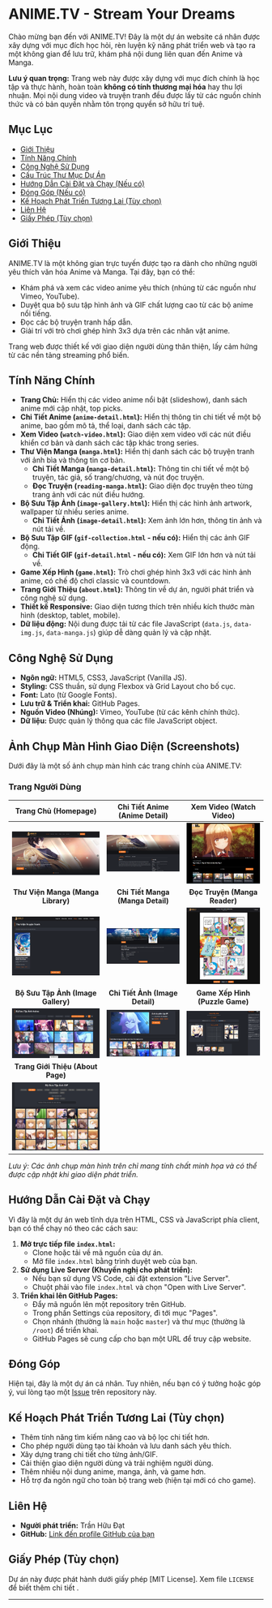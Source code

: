 # ANIME.TV - Stream Your Dreams

Chào mừng bạn đến với ANIME.TV! Đây là một dự án website cá nhân được xây dựng với mục đích học hỏi, rèn luyện kỹ năng phát triển web và tạo ra một không gian để lưu trữ, khám phá nội dung liên quan đến Anime và Manga.

**Lưu ý quan trọng:** Trang web này được xây dựng với mục đích chính là học tập và thực hành, hoàn toàn **không có tính thương mại hóa** hay thu lợi nhuận. Mọi nội dung video và truyện tranh đều được lấy từ các nguồn chính thức và có bản quyền nhằm tôn trọng quyền sở hữu trí tuệ.

## Mục Lục

*   [Giới Thiệu](#giới-thiệu)
*   [Tính Năng Chính](#tính-năng-chính)
*   [Công Nghệ Sử Dụng](#công-nghệ-sử-dụng)
*   [Cấu Trúc Thư Mục Dự Án](#cấu-trúc-thư-mục-dự-án)
*   [Hướng Dẫn Cài Đặt và Chạy (Nếu có)](#hướng-dẫn-cài-đặt-và-chạy)
*   [Đóng Góp (Nếu có)](#đóng-góp)
*   [Kế Hoạch Phát Triển Tương Lai (Tùy chọn)](#kế-hoạch-phát-triển-tương-lai)
*   [Liên Hệ](#liên-hệ)
*   [Giấy Phép (Tùy chọn)](#giấy-phép)

## Giới Thiệu

ANIME.TV là một không gian trực tuyến được tạo ra dành cho những người yêu thích văn hóa Anime và Manga. Tại đây, bạn có thể:

*   Khám phá và xem các video anime yêu thích (nhúng từ các nguồn như Vimeo, YouTube).
*   Duyệt qua bộ sưu tập hình ảnh và GIF chất lượng cao từ các bộ anime nổi tiếng.
*   Đọc các bộ truyện tranh hấp dẫn.
*   Giải trí với trò chơi ghép hình 3x3 dựa trên các nhân vật anime.

Trang web được thiết kế với giao diện người dùng thân thiện, lấy cảm hứng từ các nền tảng streaming phổ biến.

## Tính Năng Chính

*   **Trang Chủ:** Hiển thị các video anime nổi bật (slideshow), danh sách anime mới cập nhật, top picks.
*   **Chi Tiết Anime (`anime-detail.html`):** Hiển thị thông tin chi tiết về một bộ anime, bao gồm mô tả, thể loại, danh sách các tập.
*   **Xem Video (`watch-video.html`):** Giao diện xem video với các nút điều khiển cơ bản và danh sách các tập khác trong series.
*   **Thư Viện Manga (`manga.html`):** Hiển thị danh sách các bộ truyện tranh với ảnh bìa và thông tin cơ bản.
    *   **Chi Tiết Manga (`manga-detail.html`):** Thông tin chi tiết về một bộ truyện, tác giả, số trang/chương, và nút đọc truyện.
    *   **Đọc Truyện (`reading-manga.html`):** Giao diện đọc truyện theo từng trang ảnh với các nút điều hướng.
*   **Bộ Sưu Tập Ảnh (`image-gallery.html`):** Hiển thị các hình ảnh artwork, wallpaper từ nhiều series anime.
    *   **Chi Tiết Ảnh (`image-detail.html`):** Xem ảnh lớn hơn, thông tin ảnh và nút tải về.
*   **Bộ Sưu Tập GIF (`gif-collection.html` - nếu có):** Hiển thị các ảnh GIF động.
    *   **Chi Tiết GIF (`gif-detail.html` - nếu có):** Xem GIF lớn hơn và nút tải về.
*   **Game Xếp Hình (`game.html`):** Trò chơi ghép hình 3x3 với các hình ảnh anime, có chế độ chơi classic và countdown.
*   **Trang Giới Thiệu (`about.html`):** Thông tin về dự án, người phát triển và công nghệ sử dụng.
*   **Thiết kế Responsive:** Giao diện tương thích trên nhiều kích thước màn hình (desktop, tablet, mobile).
*   **Dữ liệu động:** Nội dung được tải từ các file JavaScript (`data.js`, `data-img.js`, `data-manga.js`) giúp dễ dàng quản lý và cập nhật.

## Công Nghệ Sử Dụng

*   **Ngôn ngữ:** HTML5, CSS3, JavaScript (Vanilla JS).
*   **Styling:** CSS thuần, sử dụng Flexbox và Grid Layout cho bố cục.
*   **Font:** Lato (từ Google Fonts).
*   **Lưu trữ & Triển khai:** GitHub Pages.
*   **Nguồn Video (Nhúng):** Vimeo, YouTube (từ các kênh chính thức).
*   **Dữ liệu:** Được quản lý thông qua các file JavaScript object.

## Ảnh Chụp Màn Hình Giao Diện (Screenshots)

Dưới đây là một số ảnh chụp màn hình các trang chính của ANIME.TV:

### Trang Người Dùng

| Trang Chủ (Homepage)                               | Chi Tiết Anime (Anime Detail)                             | Xem Video (Watch Video)                               |
| :------------------------------------------------: | :------------------------------------------------------: | :--------------------------------------------------: |
| ![Trang Chủ ANIME.TV](screenshot/main-page.PNG) | ![Chi Tiết Anime](screenshot/anime-detail.PNG) | ![Xem Video](screenshot/watch-video.PNG) |
| **Thư Viện Manga (Manga Library)**                 | **Chi Tiết Manga (Manga Detail)**                          | **Đọc Truyện (Manga Reader)**                        |
| ![Thư Viện Manga](screenshot/manga.PNG)    | ![Chi Tiết Manga](screenshot/manga-detail.PNG)   | ![Đọc Truyện](screenshot/reading-manga.PNG)  |
| **Bộ Sưu Tập Ảnh (Image Gallery)**                | **Chi Tiết Ảnh (Image Detail)**                           | **Game Xếp Hình (Puzzle Game)**                      |
| ![Bộ Sưu Tập Ảnh](screenshot/gallery.PNG) | ![Chi Tiết Ảnh](screenshot/image-detail.PNG)  | ![Game Xếp Hình](screenshot/game.PNG)      |
| **Trang Giới Thiệu (About Page)**                  |                                                          |                                                      |
| ![Trang Ảnh GIF](screenshot/gif.png)  |                                                          |                                                      |

*Lưu ý: Các ảnh chụp màn hình trên chỉ mang tính chất minh họa và có thể được cập nhật khi giao diện phát triển.*

## Hướng Dẫn Cài Đặt và Chạy

Vì đây là một dự án web tĩnh dựa trên HTML, CSS và JavaScript phía client, bạn có thể chạy nó theo các cách sau:

1.  **Mở trực tiếp file `index.html`:**
    *   Clone hoặc tải về mã nguồn của dự án.
    *   Mở file `index.html` bằng trình duyệt web của bạn.
2.  **Sử dụng Live Server (Khuyến nghị cho phát triển):**
    *   Nếu bạn sử dụng VS Code, cài đặt extension "Live Server".
    *   Chuột phải vào file `index.html` và chọn "Open with Live Server".
3.  **Triển khai lên GitHub Pages:**
    *   Đẩy mã nguồn lên một repository trên GitHub.
    *   Trong phần Settings của repository, đi tới mục "Pages".
    *   Chọn nhánh (thường là `main` hoặc `master`) và thư mục (thường là `/root`) để triển khai.
    *   GitHub Pages sẽ cung cấp cho bạn một URL để truy cập website.

## Đóng Góp

Hiện tại, đây là một dự án cá nhân. Tuy nhiên, nếu bạn có ý tưởng hoặc góp ý, vui lòng tạo một [Issue](https://github.com/TranHuuDat2004/anime.tv/issues) trên repository này.

## Kế Hoạch Phát Triển Tương Lai (Tùy chọn)

*   Thêm tính năng tìm kiếm nâng cao và bộ lọc chi tiết hơn.
*   Cho phép người dùng tạo tài khoản và lưu danh sách yêu thích.
*   Xây dựng trang chi tiết cho từng ảnh/GIF.
*   Cải thiện giao diện người dùng và trải nghiệm người dùng.
*   Thêm nhiều nội dung anime, manga, ảnh, và game hơn.
*   Hỗ trợ đa ngôn ngữ cho toàn bộ trang web (hiện tại mới có cho game).

## Liên Hệ

*   **Người phát triển:** Trần Hữu Đạt
*   **GitHub:** [Link đến profile GitHub của bạn](https://github.com/TranHuuDat2004)
<!-- *   **Email:** [Địa chỉ email của bạn (nếu muốn)] -->

## Giấy Phép (Tùy chọn)

Dự án này được phát hành dưới giấy phép [MIT License]. Xem file `LICENSE` để biết thêm chi tiết .

---